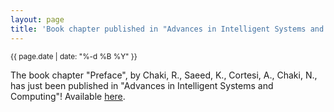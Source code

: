 ```yaml
---
layout: page
title: 'Book chapter published in "Advances in Intelligent Systems and Computing"!'
---
```


<small>{{ page.date | date: "%-d %B %Y" }}</small>

The book chapter "Preface", by Chaki, R., Saeed, K., Cortesi, A., Chaki, N., has just been published in "Advances in Intelligent Systems and Computing"! Available [here](https://doi.org/10.1007/978-981-10-3391-9).
